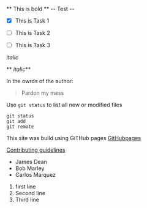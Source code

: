 ** This is bold **
-- Test --

- [x] This is Task 1
- [ ] This is Task 2
- [ ] This is Task 3


_italic_

** _italic_**


In the owrds of the author:
> Pardon my mess

Use `git status` to list all new or modified files

```
git status
git add
git remote
```


This site was build using GiTHub pages [GitHubpages](https://pages.github.com/)


[Contributing guidelines](contributing.md)

- James Dean
- Bob Marley
- Carlos Marquez

1. first line
2. Second line
3. Third line
